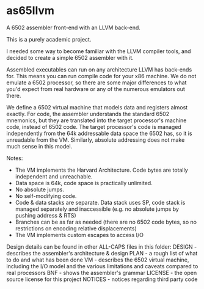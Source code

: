 as65llvm
========

A 6502 assembler front-end with an LLVM back-end.

This is a purely academic project.

I needed some way to become familiar with the LLVM compiler tools, and decided 
 to create a simple 6502 assembler with it.

Assembled executables can run on any architecture LLVM has back-ends for. This
 means you can run compile code for your x86 machine. We do not emulate a 6502
 processor, so there are some major differences to what you'd expect from real
 hardware or any of the numerous emulators out there.

We define a 6502 virtual machine that models data and registers almost exactly.
 For code, the assembler understands the standard 6502 mnemonics, but they are
 translated into the target processor's machine code, instead of 6502 code.
 The target processor's code is managed independently from the 64k addressable
 data space the 6502 has, so it is unreadable from the VM. Similarly, absolute
 addressing does not make much sense in this model.

Notes:
 - The VM implements the Harvard Architecture. Code bytes are totally 
   independent and unreachable. 
 - Data space is 64k, code space is practically unlimited.
 - No absolute jumps.
 - No self-modifying code.
 - Code & data stacks are separate. Data stack uses SP, code stack is 
   managed separately and inaccessible (e.g. no absolute jumps by pushing 
   address & RTS)
 - Branches can be as far as needed (there are no 6502 code bytes, so no 
   restrictions on encoding relative displacements)
 - The VM implements custom escapes to access I/O

Design details can be found in other ALL-CAPS files in this folder:
 DESIGN  - describes the assembler's architecture & design
 PLAN    - a rough list of what to do and what has been done
 VM      - describes the 6502 virtual machine, including the I/O model and
           the various limitations and caveats compared to real processors
 BNF     - shows the assembler's grammar
 LICENSE - the open source license for this project
 NOTICES - notices regarding third party code
